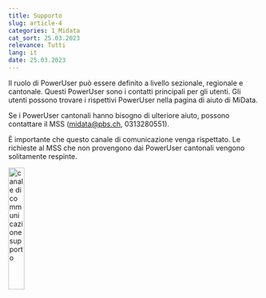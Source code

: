 ```yaml
---
title: Supporto
slug: article-4
categories: 1_Midata
cat_sort: 25.03.2023
relevance: Tutti
lang: it
date: 25.03.2023
---
```


Il ruolo di PowerUser può essere definito a livello sezionale, regionale e cantonale. Questi PowerUser sono i contatti principali per gli utenti. Gli utenti possono trovare i rispettivi PowerUser nella pagina di aiuto di MiData.

Se i PowerUser cantonali hanno bisogno di ulteriore aiuto, possono contattare il MSS (midata@pbs.ch, 0313280551). 

È importante che questo canale di comunicazione venga rispettato. Le richieste al MSS che non provengono dai PowerUser cantonali vengono solitamente respinte.

<img src="/images/documentation/Support_it.png" width="25%" alt="canale di communicazione supporto"/>
